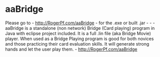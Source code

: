 aaBridge
========

Please go to - http://RogerPf.com/aaBridge - for the .exe or built .jar - - - aaBridge is a standalone (non network) Bridge (Card playing) program in Java with eclipse project included.  It is a full .lin file (aka Bridge Movie) player.  When used as a Bridge Playing program is good for both novices and those practicing their card evaluation skills.  It will generate strong hands and let the user play them. -    http://RogerPf.com/aaBridge

